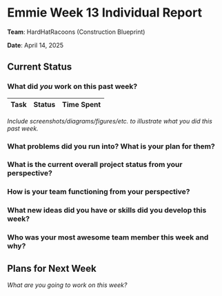 # Emmie Week 13 Individual Report

**Team**: HardHatRacoons (Construction Blueprint)

**Date**: April 14, 2025

## Current Status

### What did _you_ work on this past week?

| Task                              | Status      | Time Spent |
| --------------------------------- | ----------- | ---------- |

_Include screenshots/diagrams/figures/etc. to illustrate what you did this past week._

### What problems did you run into? What is your plan for them?

### What is the current overall project status from your perspective?

### How is your team functioning from your perspective?

### What new ideas did you have or skills did you develop this week?

### Who was your most awesome team member this week and why?

## Plans for Next Week

_What are you going to work on this week?_

